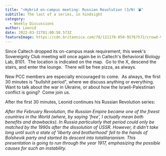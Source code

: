 ```yaml
---
title: "💀Hybrid on-campus meeting: Russian Revolution (3/N) 💣"
subtitle: The last of a series, in hindsight
category:
  - Weekly Discussions
author: Leonid
date: 2022-03-31T01:00:58.573Z
featureImage: https://cdn.britannica.com/78/121178-050-95767572/crowd-Vladimir-Ilyich-Lenin-Russian-Revolution-1917.jpg
---
```

Since Caltech dropped its on-campus mask requirement, this week's Sovereignty Club meeting will once again be in Caltech's Behavioral Biology Lab, B101.  The location is indicated on the map.  Go to the X, descend the stairs, and enter the lounge.  There will be free pizza, as always.  

New PCC members are especially encouraged to come.  As always, the first 30 minutes is "bullshit period", where we discuss anything or everything.  Want to talk about the war in Ukraine, or about how the Israeli-Palestinian conflict is going?  Come join us.

After the first 30 minutes, Leonid continues his Russian Revolution series:

*After the February Revolution, the Russian Empire became one of the freest countries in the World (where, by saying 'free', I actually mean both benefits and drawbacks). In Russia particularly that period could only be matched by the 1990s after the dissolution of USSR. However, it didn't take long until such a state of 'liberty and brotherhood' fell to the hands of Bolshevik party and started its descent into totalitarianism. This presentation is going to run through the year 1917, emphasizing the possible causes for such an instability.*
